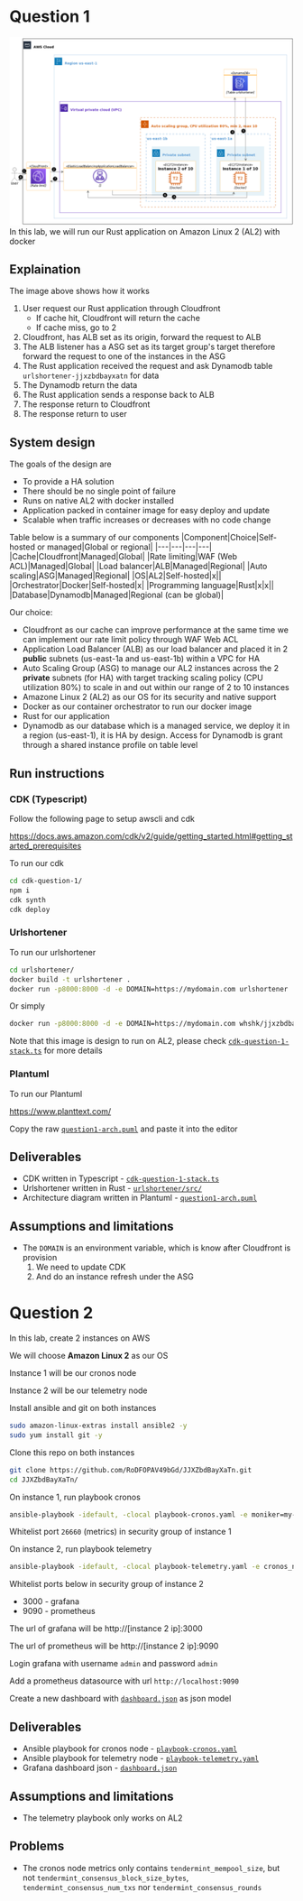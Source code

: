 # Question 1
![](question1-arch.png)
In this lab, we will run our Rust application on Amazon Linux 2 (AL2) with docker

## Explaination
The image above shows how it works
1. User request our Rust application through Cloudfront
    * If cache hit, Cloudfront will return the cache
    * If cache miss, go to 2
2. Cloudfront, has ALB set as its origin, forward the request to ALB
3. The ALB listener has a ASG set as its target group's target therefore forward the request to one of the instances in the ASG
4. The Rust application received the request and ask Dynamodb table `urlshortener-jjxzbdbayxatn` for data
5. The Dynamodb return the data
6. The Rust application sends a response back to ALB
7. The response return to Cloudfront
8. The response return to user

## System design
The goals of the design are
* To provide a HA solution
* There should be no single point of failure
* Runs on native AL2 with docker installed
* Application packed in container image for easy deploy and update
* Scalable when traffic increases or decreases with no code change

Table below is a summary of our components
|Component|Choice|Self-hosted or managed|Global or regional|
|---|---|---|---|
|Cache|Cloudfront|Managed|Global|
|Rate limiting|WAF (Web ACL)|Managed|Global|
|Load balancer|ALB|Managed|Regional|
|Auto scaling|ASG|Managed|Regional|
|OS|AL2|Self-hosted|x||
|Orchestrator|Docker|Self-hosted|x|
|Programming language|Rust|x|x||
|Database|Dynamodb|Managed|Regional (can be global)|

Our choice:
* Cloudfront as our cache can improve performance at the same time we can implement our rate limit policy through WAF Web ACL
* Application Load Balancer (ALB) as our load balancer and placed it in 2 **public** subnets (us-east-1a and us-east-1b) within a VPC for HA
* Auto Scaling Group (ASG) to manage our AL2 instances across the 2 **private** subnets (for HA) with target tracking scaling policy (CPU utilization 80%) to scale in and out within our range of 2 to 10 instances
* Amazone Linux 2 (AL2) as our OS for its security and native support
* Docker as our container orchestrator to run our docker image
* Rust for our application
* Dynamodb as our database which is a managed service, we deploy it in a region (us-east-1), it is HA by design. Access for Dynamodb is grant through a shared instance profile on table level
## Run instructions
### CDK (Typescript)
Follow the following page to setup awscli and cdk

https://docs.aws.amazon.com/cdk/v2/guide/getting_started.html#getting_started_prerequisites

To run our cdk

```sh
cd cdk-question-1/
npm i
cdk synth
cdk deploy
```
### Urlshortener

To run our urlshortener

```sh
cd urlshortener/
docker build -t urlshortener .
docker run -p8000:8000 -d -e DOMAIN=https://mydomain.com urlshortener
```
Or simply
```sh
docker run -p8000:8000 -d -e DOMAIN=https://mydomain.com whshk/jjxzbdbayxatn:v1
```
Note that this image is design to run on AL2, please check [`cdk-question-1-stack.ts`](https://github.com/RoDFOPAV49bGd/JJXZbdBayXaTn/blob/407f9321a40d03aeabfdf9933171c606b19a80ae/cdk-question-1/lib/cdk-question-1-stack.ts#L81-L82) for more details
### Plantuml
To run our Plantuml

https://www.planttext.com/

Copy the raw [`question1-arch.puml`](https://github.com/RoDFOPAV49bGd/JJXZbdBayXaTn/raw/master/question1-arch.puml) and paste it into the editor

## Deliverables
* CDK written in Typescript - [`cdk-question-1-stack.ts`](https://github.com/RoDFOPAV49bGd/JJXZbdBayXaTn/blob/master/cdk-question-1/lib/cdk-question-1-stack.ts)
* Urlshortener written in Rust - [`urlshortener/src/`](https://github.com/RoDFOPAV49bGd/JJXZbdBayXaTn/tree/master/urlshortener/src)
* Architecture diagram written in Plantuml - [`question1-arch.puml`](https://github.com/RoDFOPAV49bGd/JJXZbdBayXaTn/raw/master/question1-arch.puml)
## Assumptions and limitations
* The `DOMAIN` is an environment variable, which is know after Cloudfront is provision
    1. We need to update CDK
    2. And do an instance refresh under the ASG
# Question 2
In this lab, create 2 instances on AWS

We will choose **Amazon Linux 2** as our OS

Instance 1 will be our cronos node

Instance 2 will be our telemetry node

Install ansible and git on both instances
```sh
sudo amazon-linux-extras install ansible2 -y
sudo yum install git -y
```

Clone this repo on both instances
```sh
git clone https://github.com/RoDFOPAV49bGd/JJXZbdBayXaTn.git
cd JJXZbdBayXaTn/
```

On instance 1, run playbook cronos
```sh
ansible-playbook -idefault, -clocal playbook-cronos.yaml -e moniker=my-awesome-node
```

Whitelist port `26660` (metrics) in security group of instance 1

On instance 2, run playbook telemetry
```sh
ansible-playbook -idefault, -clocal playbook-telemetry.yaml -e cronos_node_ip=[instance 1 ip]
```

Whitelist ports below in security group of instance 2
* 3000 - grafana
* 9090 - prometheus

The url of grafana will be http://[instance 2 ip]:3000

The url of prometheus will be http://[instance 2 ip]:9090

Login grafana with username `admin` and password `admin`

Add a prometheus datasource with url `http://localhost:9090`

Create a new dashboard with [`dashboard.json`](https://github.com/RoDFOPAV49bGd/JJXZbdBayXaTn/raw/master/dashboard.json) as json model
## Deliverables
* Ansible playbook for cronos node - [`playbook-cronos.yaml`](https://github.com/RoDFOPAV49bGd/JJXZbdBayXaTn/raw/master/playbook-cronos.yaml)
* Ansible playbook for telemetry node - [`playbook-telemetry.yaml`](https://github.com/RoDFOPAV49bGd/JJXZbdBayXaTn/raw/master/playbook-telemetry.yaml)
* Grafana dashboard json - [`dashboard.json`](https://github.com/RoDFOPAV49bGd/JJXZbdBayXaTn/raw/master/dashboard.json)
## Assumptions and limitations
* The telemetry playbook only works on AL2
## Problems
* The cronos node metrics only contains `tendermint_mempool_size`, but not `tendermint_consensus_block_size_bytes`, `tendermint_consensus_num_txs` nor `tendermint_consensus_rounds`
